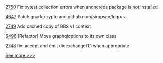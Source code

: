 
[2750](https://github.com/hyperledger/aries-cloudagent-python/pull/2750) Fix pytest collection errors when anoncreds package is not installed

[4647](https://github.com/hyperledger/fabric/pull/4647) Patch gnark-crypto and github.com/sirupsen/logrus.

[2749](https://github.com/hyperledger/aries-cloudagent-python/pull/2749) Add cached copy of BBS v1 context

[6496](https://github.com/hyperledger/besu/pull/6496) [Refactor] Move graphqloptions to its own class

[2748](https://github.com/hyperledger/aries-cloudagent-python/pull/2748) fix: accept and emit didexchange/1.1 when appropriate


[See more >>>](https://start-here.hyperledger.org/pull-requests)
